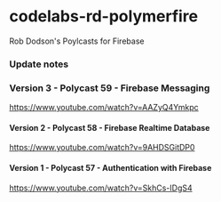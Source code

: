 # codelabs-rd-polymerfire

Rob Dodson's Poylcasts for Firebase

### Update notes

### Version 3 - Polycast 59 - Firebase Messaging

https://www.youtube.com/watch?v=AAZyQ4Ymkpc

#### Version 2 - Polycast 58 - Firebase Realtime Database

https://www.youtube.com/watch?v=9AHDSGitDP0

#### Version 1 - Polycast 57 - Authentication with Firebase

https://www.youtube.com/watch?v=SkhCs-IDgS4
